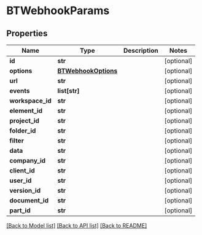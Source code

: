 # BTWebhookParams

## Properties
Name | Type | Description | Notes
------------ | ------------- | ------------- | -------------
**id** | **str** |  | [optional] 
**options** | [**BTWebhookOptions**](BTWebhookOptions.md) |  | [optional] 
**url** | **str** |  | [optional] 
**events** | **list[str]** |  | [optional] 
**workspace_id** | **str** |  | [optional] 
**element_id** | **str** |  | [optional] 
**project_id** | **str** |  | [optional] 
**folder_id** | **str** |  | [optional] 
**filter** | **str** |  | [optional] 
**data** | **str** |  | [optional] 
**company_id** | **str** |  | [optional] 
**client_id** | **str** |  | [optional] 
**user_id** | **str** |  | [optional] 
**version_id** | **str** |  | [optional] 
**document_id** | **str** |  | [optional] 
**part_id** | **str** |  | [optional] 

[[Back to Model list]](../README.md#documentation-for-models) [[Back to API list]](../README.md#documentation-for-api-endpoints) [[Back to README]](../README.md)


